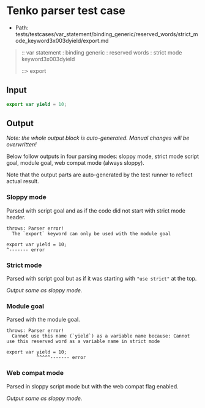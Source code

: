 # Tenko parser test case

- Path: tests/testcases/var_statement/binding_generic/reserved_words/strict_mode_keyword3x003dyield/export.md

> :: var statement : binding generic : reserved words : strict mode keyword3x003dyield
>
> ::> export

## Input


`````js
export var yield = 10;
`````

## Output

_Note: the whole output block is auto-generated. Manual changes will be overwritten!_

Below follow outputs in four parsing modes: sloppy mode, strict mode script goal, module goal, web compat mode (always sloppy).

Note that the output parts are auto-generated by the test runner to reflect actual result.

### Sloppy mode

Parsed with script goal and as if the code did not start with strict mode header.

`````
throws: Parser error!
  The `export` keyword can only be used with the module goal

export var yield = 10;
^------- error
`````

### Strict mode

Parsed with script goal but as if it was starting with `"use strict"` at the top.

_Output same as sloppy mode._

### Module goal

Parsed with the module goal.

`````
throws: Parser error!
  Cannot use this name (`yield`) as a variable name because: Cannot use this reserved word as a variable name in strict mode

export var yield = 10;
           ^^^^^------- error
`````


### Web compat mode

Parsed in sloppy script mode but with the web compat flag enabled.

_Output same as sloppy mode._

